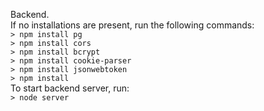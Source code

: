 Backend. <br>
If no installations are present, run the following commands: <br>
```> npm install pg```<br>
```> npm install cors```<br>
```> npm install bcrypt```<br>
```> npm install cookie-parser```<br>
```> npm install jsonwebtoken```<br>
```> npm install ```<br>
To start backend server, run:<br>
```> node server```<br>